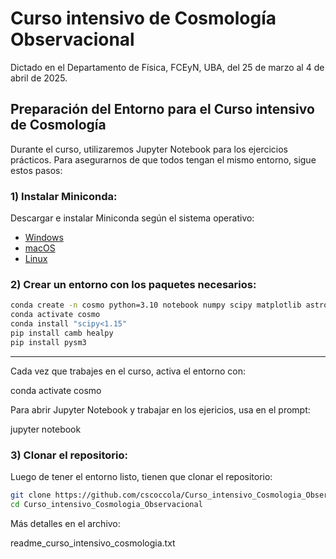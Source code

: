 # Curso intensivo de Cosmología Observacional

Dictado en el Departamento de Física, FCEyN, UBA, del 25 de marzo al 4 de abril de 2025.





## Preparación del Entorno para el Curso intensivo de Cosmología

Durante el curso, utilizaremos Jupyter Notebook para los ejercicios prácticos. Para asegurarnos de que todos tengan el mismo entorno, sigue estos pasos: 


### 1) Instalar Miniconda:

Descargar e instalar Miniconda según el sistema operativo:
  
- [Windows](https://docs.conda.io/en/latest/miniconda.html) 
- [macOS](https://docs.conda.io/en/latest/miniconda.html) 
- [Linux](https://docs.conda.io/en/latest/miniconda.html) 


### 2) Crear un entorno con los paquetes necesarios:

```bash
conda create -n cosmo python=3.10 notebook numpy scipy matplotlib astropy numba -y
conda activate cosmo
conda install "scipy<1.15"
pip install camb healpy
pip install pysm3
```


--------------------------------


Cada vez que trabajes en el curso, activa el entorno con: 

conda activate cosmo


Para abrir Jupyter Notebook y trabajar en los ejericios, usa en el prompt: 

jupyter notebook



### 3) Clonar el repositorio:

Luego de tener el entorno listo, tienen que clonar el repositorio:

```bash
git clone https://github.com/cscoccola/Curso_intensivo_Cosmologia_Observacional.git
cd Curso_intensivo_Cosmologia_Observacional
```

Más detalles en el archivo: 

readme_curso_intensivo_cosmologia.txt

